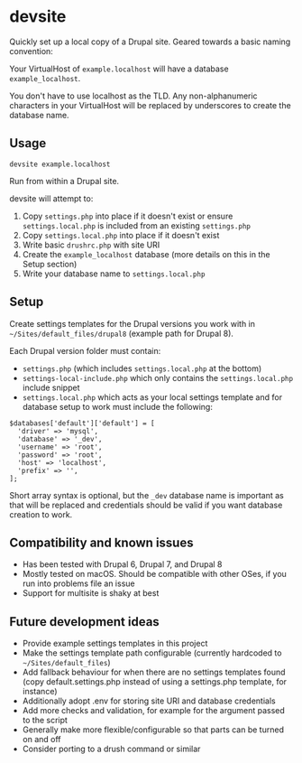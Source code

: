 # devsite

Quickly set up a local copy of a Drupal site. Geared towards a basic naming convention:

Your VirtualHost of `example.localhost` will have a database `example_localhost`.

You don't have to use localhost as the TLD. Any non-alphanumeric characters in your VirtualHost will be replaced by underscores to create the database name.

## Usage

`devsite example.localhost`

Run from within a Drupal site.

devsite will attempt to:

1. Copy `settings.php` into place if it doesn't exist or ensure `settings.local.php` is included from an existing `settings.php`
2. Copy `settings.local.php` into place if it doesn't exist
3. Write basic `drushrc.php` with site URI
4. Create the `example_localhost` database (more details on this in the Setup section)
5. Write your database name to `settings.local.php`

## Setup

Create settings templates for the Drupal versions you work with in `~/Sites/default_files/drupal8` (example path for Drupal 8).

Each Drupal version folder must contain:

- `settings.php` (which includes `settings.local.php` at the bottom)
- `settings-local-include.php` which only contains the `settings.local.php` include snippet
- `settings.local.php` which acts as your local settings template and for database setup to work must include the following:

```
$databases['default']['default'] = [
  'driver' => 'mysql',
  'database' => '_dev',
  'username' => 'root',
  'password' => 'root',
  'host' => 'localhost',
  'prefix' => '',
];
```

Short array syntax is optional, but the `_dev` database name is important as that will be replaced and credentials should be valid if you want database creation to work.

## Compatibility and known issues

- Has been tested with Drupal 6, Drupal 7, and Drupal 8
- Mostly tested on macOS. Should be compatible with other OSes, if you run into problems file an issue
- Support for multisite is shaky at best

## Future development ideas

- Provide example settings templates in this project
- Make the settings template path configurable (currently hardcoded to `~/Sites/default_files`)
- Add fallback behaviour for when there are no settings templates found (copy default.settings.php instead of using a settings.php template, for instance)
- Additionally adopt .env for storing site URI and database credentials
- Add more checks and validation, for example for the argument passed to the script
- Generally make more flexible/configurable so that parts can be turned on and off
- Consider porting to a drush command or similar
